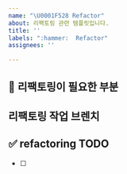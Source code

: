 ```yaml
---
name: "\U0001F528 Refactor"
about: 리팩토링 관련 템플릿입니다.
title: ''
labels: ":hammer:  Refactor"
assignees: ''

---
```


## 🔨 리팩토링이 필요한 부분 

## 리팩토링 작업 브렌치
<!-- refactor/issue-47-->

## ✅ refactoring TODO
<!-- 리팩토링 튜두  -->
- [ ]
